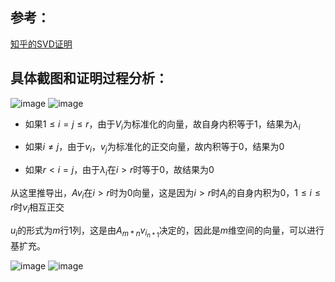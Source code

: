 ## 参考：

[知乎的SVD证明](https://zhuanlan.zhihu.com/p/399547902)

## 具体截图和证明过程分析：

![image](https://github.com/Heterogeneity/Notes/assets/102458836/4e00a0ae-97bd-4cde-a835-c7718dc7d5fc)
![image](https://github.com/Heterogeneity/Notes/assets/102458836/c42554b8-c413-4304-a98f-048255a9041b)

- 如果$`1 \leq i = j \leq r`$，由于$`V_i`$为标准化的向量，故自身内积等于1，结果为$` \lambda_i `$

- 如果$`i \neq j`$，由于$`v_i，v_j`$为标准化的正交向量，故内积等于0，结果为0

- 如果$`r < i = j`$，由于$`\lambda_i`$在$`i > r`$时等于0，故结果为0

从这里推导出，$`Av_i`$在$`i > r`$时为0向量，这是因为$`i > r`$时$`A_i`$的自身内积为0，$`1 \leq i \leq r`$时$`v_i`$相互正交

$`u_i`$的形式为$`m`$行1列，这是由$`A_{m*n}v_{i_{n*1}}`$决定的，因此是$`m`$维空间的向量，可以进行基扩充。

![image](https://github.com/Heterogeneity/Notes/assets/102458836/c97218ec-43ee-41d2-842c-581b3fe6824c)
![image](https://github.com/Heterogeneity/Notes/assets/102458836/dd6976bb-1ef8-43a8-aaee-203be53a3ba3)
